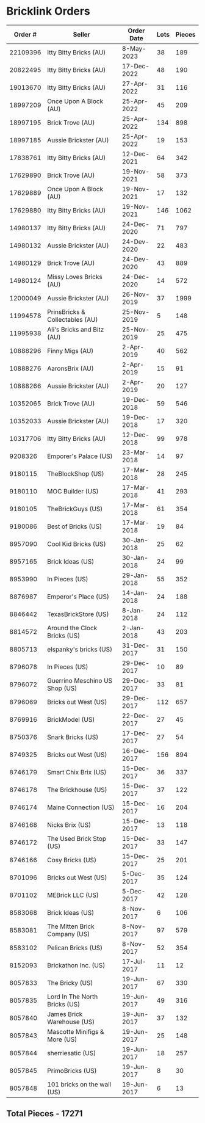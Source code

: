 # Bricklink Orders

| Order # | Seller | Order Date | Lots | Pieces |
|---------|--------|------------|------|--------|
| 22109396 | Itty Bitty Bricks (AU) | 8-May-2023 | 38 | 189 |
| 20822495 | Itty Bitty Bricks (AU) | 17-Dec-2022 | 48 | 190 |
| 19013670 | Itty Bitty Bricks (AU) | 27-Apr-2022 | 31 | 116 |
| 18997209 | Once Upon A Block (AU) | 25-Apr-2022 | 45 | 209 |
| 18997195 | Brick Trove (AU) | 25-Apr-2022 | 134 | 898 |
| 18997185 | Aussie Brickster (AU) | 25-Apr-2022 | 19 | 153 |
| 17838761 | Itty Bitty Bricks (AU) | 12-Dec-2021 | 64 | 342 |
| 17629890 | Brick Trove (AU) | 19-Nov-2021 | 58 | 373 |
| 17629889 | Once Upon A Block (AU) | 19-Nov-2021| 17 | 132 |
| 17629880 | Itty Bitty Bricks (AU) | 19-Nov-2021 | 146 | 1062 |
| 14980137 | Itty Bitty Bricks (AU) | 24-Dec-2020 | 71 | 797 |
| 14980132 | Aussie Brickster (AU) | 24-Dev-2020 | 22 | 483 |
| 14980129  | Brick Trove (AU) | 24-Dev-2020 | 43 | 889 |
| 14980124 | Missy Loves Bricks (AU) | 24-Dec-2020 | 14 | 572 |
| 12000049 | Aussie Brickster (AU) | 26-Nov-2019 | 37 | 1999 |
| 11994578 | PrinsBricks & Collectables (AU) | 25-Nov-2019 | 5 | 148 |
| 11995938 | Ali's Bricks and Bitz (AU) | 25-Nov-2019 | 25 | 475 |
| 10888296 | Finny Migs (AU) | 2-Apr-2019 | 40 | 562 |
| 10888276 | AaronsBrix (AU) | 2-Apr-2019 | 15 | 91 |
| 10888266 | Aussie Brickster (AU) | 2-Apr-2019 | 20 | 127 |
| 10352065 | Brick Trove (AU) | 19-Dec-2018 | 59 | 546 |
| 10352033 | Aussie Brickster (AU) | 19-Dec-2018 | 17 | 320 |
| 10317706 | Itty Bitty Bricks (AU) | 12-Dec-2018 | 99 | 978 |
| 9208326 | Emporer's Palace (US) | 23-Mar-2018 | 14 | 97 |
| 9180115 | TheBlockShop (US) | 17-Mar-2018 | 28 | 245 |
| 9180110 | MOC Builder (US) | 17-Mar-2018 | 41 | 293 |
| 9180105 | TheBrickGuys (US) | 17-Mar-2018 | 61 | 354 |
| 9180086 | Best of Bricks (US) | 17-Mar-2018 | 19 | 84 |
| 8957090 | Cool Kid Bricks (US) | 30-Jan-2018 | 25 | 62 |
| 8957165 | Brick Ideas (US) | 30-Jan-2018 | 24 | 99 |
| 8953990 | In Pieces (US) | 29-Jan-2018 | 55 | 352 |
| 8876987 | Emperor's Place (US) | 14-Jan-2018 | 24 | 188 |
| 8846442 | TexasBrickStore (US) | 8-Jan-2018 | 24 | 112 |
| 8814572 | Around the Clock Bricks (US) | 2-Jan-2018 | 43 | 203 |
| 8805713 | elspanky's bricks (US) | 31-Dec-2017 | 31 | 150 |
| 8796078 | In Pieces (US) | 29-Dec-2017 | 10 | 89 |
| 8796072 | Guerrino Meschino US Shop (US) | 29-Dec-2017 | 33 | 81 |
| 8796069 | Bricks out West (US) | 29-Dec-2017 | 112 | 657 |
| 8769916 | BrickModel (US) | 22-Dec-2017 | 27 | 45 |
| 8750376 | Snark Bricks (US) | 17-Dec-2017 | 27 | 54 |
| 8749325 | Bricks out West (US) | 16-Dec-2017 | 156 | 894 |
| 8746179 | Smart Chix Brix (US) | 15-Dec-2017 | 36 | 337 |
| 8746178 | The Brickhouse (US) | 15-Dec-2017 | 37 | 122 |
| 8746174 | Maine Connection (US) | 15-Dec-2017 | 16 | 204 |
| 8746168 | Nicks Brix (US) | 15-Dec-2017 | 13 | 118 |
| 8746172 | The Used Brick Stop (US) | 15-Dec-2017 | 33 | 147 |
| 8746166 | Cosy Bricks (US) | 15-Dec-2017 | 25 | 201 |
| 8701096 | Bricks out West (US) | 5-Dec-2017 | 35 | 124 |
| 8701102 | MEBrick LLC (US) | 5-Dec-2017 | 42 | 128 |
| 8583068 | Brick Ideas (US) | 8-Nov-2017 | 6 | 106 |
| 8583081 | The Mitten Brick Company (US) | 8-Nov-2017 | 97 | 579 |
| 8583102 | Pelican Bricks (US) | 8-Nov-2017 | 52 | 354 |
| 8152093 | Brickathon Inc. (US) | 17-Jul-2017 | 11 | 12 |
| 8057833 | The Bricky (US) | 19-Jun-2017 | 67 | 330 |
| 8057835 | Lord In The North Bricks (US) | 19-Jun-2017 | 49 | 316 |
| 8057840 | James Brick Warehouse (US) | 19-Jun-2017 | 37 | 132 |
| 8057843 | Mascotte Minifigs & More (US) | 19-Jun-2017 | 25 | 148 |
| 8057844 | sherriesatic (US) | 19-Jun-2017 | 18 | 257 |
| 8057845 | PrimoBricks (US) | 19-Jun-2017 | 8 | 30 |
| 8057848 | 101 bricks on the wall (US) | 19-Jun-2017 | 6 | 13 |

## Total Pieces - **17271**
